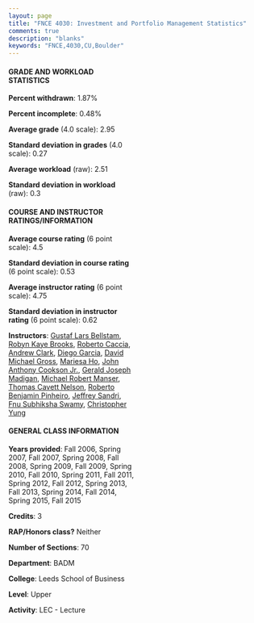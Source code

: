 ```yaml
---
layout: page
title: "FNCE 4030: Investment and Portfolio Management Statistics"
comments: true
description: "blanks"
keywords: "FNCE,4030,CU,Boulder"
---
```

<head>
<script src="https://ajax.googleapis.com/ajax/libs/jquery/2.1.3/jquery.min.js"></script>
<script src="https://dl.dropboxusercontent.com/s/pc42nxpaw1ea4o9/highcharts.js?dl=0"></script>
<!-- <script src="../assets/js/highcharts.js"></script> -->
<style type="text/css">@font-face {
	font-family: "Bebas Neue";
	src: url(https://www.filehosting.org/file/details/544349/BebasNeue Regular.otf) format("opentype");
	}
	h1.Bebas { 
		font-family: "Bebas Neue", Verdana, Tahoma;
	}
</style>
</head>
<body>
	<div id="container" style="float: right; width: 45%; height: 88%; margin-left: 2.5%; margin-right: 2.5%;"></div>
	<script language="JavaScript">
		$(document).ready(function() {
		var chart = {type: 'column'};
		var title = {text: 'Grade Distribution'};
		var xAxis = {categories: ['A','B','C','D','F'],crosshair: true};
		var yAxis = {min: 0,title: {text: 'Percentage'}};
		var tooltip = {headerFormat: '<center><b><span style="font-size:20px">{point.key}</span></b></center>',
		               pointFormat: '<td style="padding:0"><b>{point.y:.1f}%</b></td>',
		               footerFormat: '</table>',shared: true,useHTML: true};
		var plotOptions = {column: {pointPadding: 0.0,borderWidth: 0}};  
		var credits = {enabled: false};var series= [{name: 'Percent',data: [28.46,46.17,19.76,3.31,2.3,]}];
		var json = {};
		json.chart = chart;
		json.title = title;
		json.tooltip = tooltip;
		json.xAxis = xAxis;
		json.yAxis = yAxis;  
		json.series = series;
		json.plotOptions = plotOptions;  
		json.credits = credits;
		$('#container').highcharts(json);
	});
	</script>
</body>
			   
#### GRADE AND WORKLOAD STATISTICS

**Percent withdrawn**: 1.87%

**Percent incomplete**: 0.48%

**Average grade** (4.0 scale): 2.95

**Standard deviation in grades** (4.0 scale): 0.27

**Average workload** (raw): 2.51

**Standard deviation in workload** (raw): 0.3

#### COURSE AND INSTRUCTOR RATINGS/INFORMATION

**Average course rating** (6 point scale): 4.5

**Standard deviation in course rating** (6 point scale): 0.53

**Average instructor rating** (6 point scale): 4.75

**Standard deviation in instructor rating** (6 point scale): 0.62

**Instructors**: <a href='../../instructors/Gustaf_Lars_Bellstam'>Gustaf Lars Bellstam</a>, <a href='../../instructors/Robyn_Kaye_Brooks'>Robyn Kaye Brooks</a>, <a href='../../instructors/Roberto_Caccia'>Roberto Caccia</a>, <a href='../../instructors/Andrew_Clark'>Andrew Clark</a>, <a href='../../instructors/Diego_Garcia'>Diego Garcia</a>, <a href='../../instructors/David_Michael_Gross'>David Michael Gross</a>, <a href='../../instructors/Mariesa_Ho'>Mariesa Ho</a>, <a href='../../instructors/John_Anthony_Cookson_Jr.'>John Anthony Cookson Jr.</a>, <a href='../../instructors/Gerald_Joseph_Madigan'>Gerald Joseph Madigan</a>, <a href='../../instructors/Michael_Robert_Manser'>Michael Robert Manser</a>, <a href='../../instructors/Thomas_Cavett_Nelson'>Thomas Cavett Nelson</a>, <a href='../../instructors/Roberto_Benjamin_Pinheiro'>Roberto Benjamin Pinheiro</a>, <a href='../../instructors/Jeffrey_Sandri'>Jeffrey Sandri</a>, <a href='../../instructors/Fnu_Subhiksha_Swamy'>Fnu Subhiksha Swamy</a>, <a href='../../instructors/Christopher_Yung'>Christopher Yung</a>

#### GENERAL CLASS INFORMATION

**Years provided**: Fall 2006, Spring 2007, Fall 2007, Spring 2008, Fall 2008, Spring 2009, Fall 2009, Spring 2010, Fall 2010, Spring 2011, Fall 2011, Spring 2012, Fall 2012, Spring 2013, Fall 2013, Spring 2014, Fall 2014, Spring 2015, Fall 2015

**Credits**: 3

**RAP/Honors class?** Neither

**Number of Sections**: 70

**Department**: BADM

**College**: Leeds School of Business

**Level**: Upper

**Activity**: LEC - Lecture
